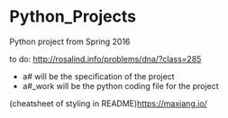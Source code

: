 # Python_Projects
Python project from Spring 2016

to do:
http://rosalind.info/problems/dna/?class=285

* a# will be the specification of the project
* a#_work will be the python coding file for the project

(cheatsheet of styling in README)https://maxiang.io/
